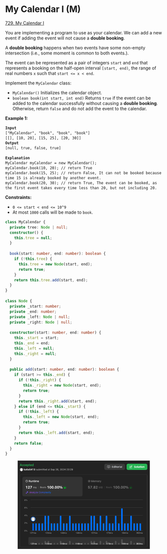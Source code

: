 # My Calendar I (M)

[729. My Calendar I](https://leetcode.com/problems/my-calendar-i/)



You are implementing a program to use as your calendar. We can add a new event if adding the event will not cause a **double booking**.

A **double booking** happens when two events have some non-empty intersection (i.e., some moment is common to both events.).

The event can be represented as a pair of integers `start` and `end` that represents a booking on the half-open interval `[start, end)`, the range of real numbers `x` such that `start <= x < end`.

Implement the `MyCalendar` class:

* `MyCalendar()` Initializes the calendar object.
* `boolean book(int start, int end)` Returns `true` if the event can be added to the calendar successfully without causing a **double booking**. Otherwise, return `false` and do not add the event to the calendar.

&#x20;

**Example 1:**

<pre><code><strong>Input
</strong>["MyCalendar", "book", "book", "book"]
[[], [10, 20], [15, 25], [20, 30]]
<strong>Output
</strong>[null, true, false, true]

<strong>Explanation
</strong>MyCalendar myCalendar = new MyCalendar();
myCalendar.book(10, 20); // return True
myCalendar.book(15, 25); // return False, It can not be booked because time 15 is already booked by another event.
myCalendar.book(20, 30); // return True, The event can be booked, as the first event takes every time less than 20, but not including 20.
</code></pre>

&#x20;

**Constraints:**

* `0 <= start < end <= 10^9`
* At most `1000` calls will be made to `book`.



```typescript
class MyCalendar {
  private tree: Node | null;
  constructor() {
    this.tree = null;
  }

  book(start: number, end: number): boolean {
    if (!this.tree) {
      this.tree = new Node(start, end);
      return true;
    }
    return this.tree.add(start, end);
  }
}

class Node {
  private _start: number;
  private _end: number;
  private _left: Node | null;
  private _right: Node | null;

  constructor(start: number, end: number) {
    this._start = start;
    this._end = end;
    this._left = null;
    this._right = null;
  }

  public add(start: number, end: number): boolean {
    if (start >= this._end) {
      if (!this._right) {
        this._right = new Node(start, end);
        return true;
      }
      return this._right.add(start, end);
    } else if (end <= this._start) {
      if (!this._left) {
        this._left = new Node(start, end);
        return true;
      }
      return this._left.add(start, end);
    }
    return false;
  }
}
```



<figure><img src="../.gitbook/assets/截圖 2024-09-26 晚上11.31.53.png" alt=""><figcaption></figcaption></figure>
